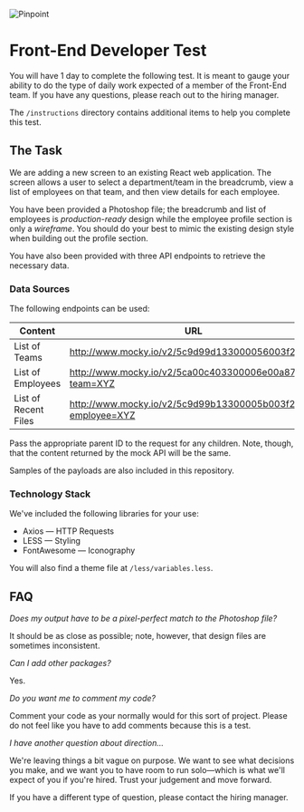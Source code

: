 ![Pinpoint](../.github/pinpoint.png)

# Front-End Developer Test

You will have 1 day to complete the following test. It is meant to gauge your ability to do the type of daily work expected of a member of the Front-End team. If you have any questions, please reach out to the hiring manager.

The `/instructions` directory contains additional items to help you complete this test.

## The Task

We are adding a new screen to an existing React web application. The screen allows a user to select a department/team in the breadcrumb, view a list of employees on that team, and then view details for each employee.

You have been provided a Photoshop file; the breadcrumb and list of employees is _production-ready_ design while the employee profile section is only a _wireframe_. You should do your best to mimic the existing design style when building out the profile section.

You have also been provided with three API endpoints to retrieve the necessary data.

### Data Sources

The following endpoints can be used:

|Content|URL|
|-|-|
|List of Teams|http://www.mocky.io/v2/5c9d99d133000056003f2385|
|List of Employees|http://www.mocky.io/v2/5ca00c403300006e00a87dba?team=XYZ|
|List of Recent Files|http://www.mocky.io/v2/5c9d99b13300005b003f2382?employee=XYZ|

Pass the appropriate parent ID to the request for any children. Note, though, that the content returned by the mock API will be the same.

Samples of the payloads are also included in this repository.

### Technology Stack

We've included the following libraries for your use:

* Axios — HTTP Requests
* LESS — Styling
* FontAwesome — Iconography

You will also find a theme file at `/less/variables.less`.

## FAQ

*Does my output have to be a pixel-perfect match to the Photoshop file?*

It should be as close as possible; note, however, that design files are sometimes inconsistent.

*Can I add other packages?*

Yes.

*Do you want me to comment my code?*

Comment your code as your normally would for this sort of project. Please do not feel like you have to add comments because this is a test.

*I have another question about direction...*

We're leaving things a bit vague on purpose. We want to see what decisions you make, and we want you to have room to run solo—which is what we'll expect of you if you're hired. Trust your judgement and move forward.

If you have a different type of question, please contact the hiring manager.

